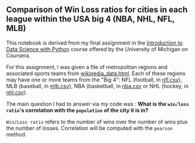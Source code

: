 ## Comparison of Win Loss ratios for cities in each league within the USA big 4 (NBA, NHL, NFL, MLB)

This notebook is derived from my final assignment in the [Introduction to Data Science with Python](https://www.coursera.org/learn/python-data-analysis#syllabus) course offered by the University of Michigan on Coursera.

For this assignment, I was given a file of metropolitan regions and associated sports teams from [wikipedia_data.html](wikipedia_data.html). Each of these regions may have one or more teams from the "Big 4": NFL (football, in [nfl.csv](nfl.csv)), MLB (baseball, in [mlb.csv](mlb.csv)), NBA (basketball, in [nba.csv](nba.csv) or NHL (hockey, in [nhl.csv](nhl.csv)).

The main question I had to answer via my code was : **What is the `win/loss ratio`'s correlation with the `population` of the city it is in?**

`Win/Loss ratio` refers to the number of wins over the number of wins plus the number of losses. 
Correlation will be computed with the `pearson` method.
